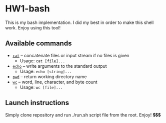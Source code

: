 # HW1-bash

This is my bash implementation. I did my best in order to make this shell work. Enjoy using this tool!

## Available commands

* [`cat`](src/ru/itmo/sd/bash/res/commands/CatCommand.java) – concatenate files or input stream if no files is given
  * Usage:
  `cat [file]...`
* [`echo`](src/ru/itmo/sd/bash/res/commands/EchoCommand.java) – write arguments to the standard output
    * Usage:
      `echo [string]...`
* [`pwd`](src/ru/itmo/sd/bash/res/commands/PwdCommand.java) – return working directory name
* [`wc`](src/ru/itmo/sd/bash/res/commands/WcCommand.java) – word, line, character, and byte count
    * Usage:
      `wc [file]...`

## Launch instructions
Simply clone repository and run ./run.sh script file from the root. Enjoy! 💲💲💲
